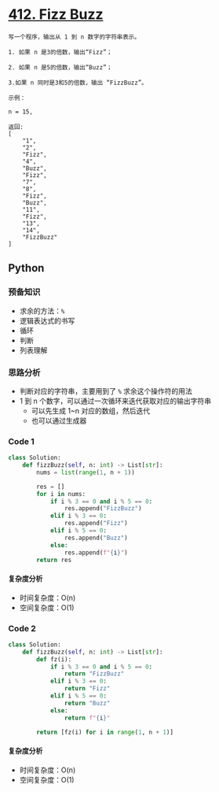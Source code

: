 
# [412. Fizz Buzz](https://leetcode-cn.com/problems/fizz-buzz/)


```
写一个程序，输出从 1 到 n 数字的字符串表示。

1. 如果 n 是3的倍数，输出“Fizz”；

2. 如果 n 是5的倍数，输出“Buzz”；

3.如果 n 同时是3和5的倍数，输出 “FizzBuzz”。

示例：

n = 15,

返回:
[
    "1",
    "2",
    "Fizz",
    "4",
    "Buzz",
    "Fizz",
    "7",
    "8",
    "Fizz",
    "Buzz",
    "11",
    "Fizz",
    "13",
    "14",
    "FizzBuzz"
]
```

## Python

### 预备知识

* 求余的方法：`%`
* 逻辑表达式的书写
* 循环
* 判断
* 列表理解


### 思路分析

* 判断对应的字符串，主要用到了 `%` 求余这个操作符的用法
* 1 到 n 个数字，可以通过一次循环来迭代获取对应的输出字符串
    * 可以先生成 1~n 对应的数组，然后迭代
    * 也可以通过生成器


### Code 1

```python
class Solution:
    def fizzBuzz(self, n: int) -> List[str]:
        nums = list(range(1, n + 1))

        res = []
        for i in nums:
            if i % 3 == 0 and i % 5 == 0:
                res.append("FizzBuzz")
            elif i % 3 == 0:
                res.append("Fizz")
            elif i % 5 == 0:
                res.append("Buzz")
            else:
                res.append(f"{i}")
        return res
```

#### 复杂度分析

* 时间复杂度：O(n)
* 空间复杂度：O(1)


### Code 2

```python
class Solution:
    def fizzBuzz(self, n: int) -> List[str]:
        def fz(i):
            if i % 3 == 0 and i % 5 == 0:
                return "FizzBuzz"
            elif i % 3 == 0:
                return "Fizz"
            elif i % 5 == 0:
                return "Buzz"
            else:
                return f"{i}"  

        return [fz(i) for i in range(1, n + 1)]
```

#### 复杂度分析

* 时间复杂度：O(n)
* 空间复杂度：O(1)